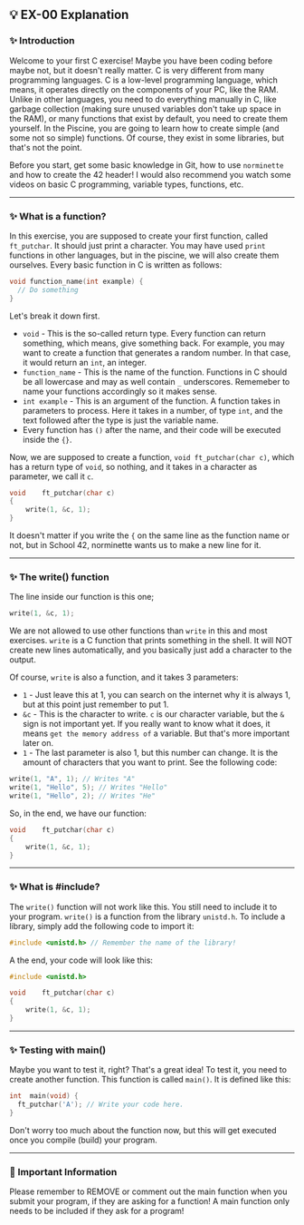 ## 💡 EX-00 Explanation

### ✨ Introduction

Welcome to your first C exercise! Maybe you have been coding before maybe not, but it doesn't really matter. C is very different from many programming languages. C is a low-level programming language, which means, it operates directly on the components of your PC, like the RAM. Unlike in other languages, you need to
do everything manually in C, like garbage collection (making sure unused variables don't take up space in the RAM), or many functions that exist by default, you need to create them yourself. In the Piscine, you are going to learn how to create simple (and some not so simple) functions. Of course, they exist in some
libraries, but that's not the point.

Before you start, get some basic knowledge in Git, how to use `norminette` and how to create the 42 header!
I would also recommend you watch some videos on basic C programming, variable types, functions, etc.

---
### ✨ What is a function?

In this exercise, you are supposed to create your first function, called `ft_putchar`. It should just print a character. You may have used `print` functions in other languages, but in the piscine, we will also create them ourselves. Every basic function in C is written as follows:
```c
void function_name(int example) {
  // Do something
}
```
Let's break it down first.
- `void` - This is the so-called return type. Every function can return something, which means, give something back. For example, you may want to create a function that generates a random number. In that case, it would return an `int`, an integer.
- `function_name` - This is the name of the function. Functions in C should be all lowercase and may as well contain `_` underscores. Rememeber to name your functions accordingly so it makes sense.
- `int example` - This is an argument of the function. A function takes in parameters to process. Here it takes in a number, of type `int`, and the text followed after the type is just the variable name.
- Every function has `()` after the name, and their code will be executed inside the `{}`.

Now, we are supposed to create a function, `void ft_putchar(char c)`, which has a return type of `void`, so nothing, and it takes in a character as parameter, we call it `c`.
```c
void	ft_putchar(char c)
{
	write(1, &c, 1);
}
```
It doesn't matter if you write the `{` on the same line as the function name or not, but in School 42, norminette wants us to make a new line for it.

---
### ✨ The write() function

The line inside our function is this one;
```c
write(1, &c, 1);
```

We are not allowed to use other functions than `write` in this and most exercises. `write` is a C function that prints something in the shell. It will NOT create new lines automatically, and you basically just add a character to the output.

Of course, `write` is also a function, and it takes 3 parameters:
- `1` - Just leave this at 1, you can search on the internet why it is always 1, but at this point just remember to put 1.
- `&c` - This is the character to write. `c` is our character variable, but the `&` sign is not important yet. If you really want to know what it does, it means `get the memory address of` a variable. But that's more important later on.
- `1` - The last parameter is also 1, but this number can change. It is the amount of characters that you want to print. See the following code:
```c
write(1, "A", 1); // Writes "A"
write(1, "Hello", 5); // Writes "Hello"
write(1, "Hello", 2); // Writes "He"
```

So, in the end, we have our function:
```c
void	ft_putchar(char c)
{
	write(1, &c, 1);
}
```

---
### ✨ What is #include?

The `write()` function will not work like this. You still need to include it to your program. `write()` is a function from the library `unistd.h`. To include a library, simply add the following code to import it:
```c
#include <unistd.h> // Remember the name of the library!
```
A the end, your code will look like this:
```c
#include <unistd.h>

void	ft_putchar(char c)
{
	write(1, &c, 1);
}
```

---
### ✨ Testing with main()

Maybe you want to test it, right? That's a great idea! To test it, you need to create another function. This function is called `main()`. It is defined like this:
```c
int  main(void) {
  ft_putchar('A'); // Write your code here.
}
```

Don't worry too much about the function now, but this will get executed once you compile (build) your program.

---
### 🚨 Important Information

Please remember to REMOVE or comment out the main function when you submit your program, if they are asking for a function! A main function only needs to be included if they ask for a program!
